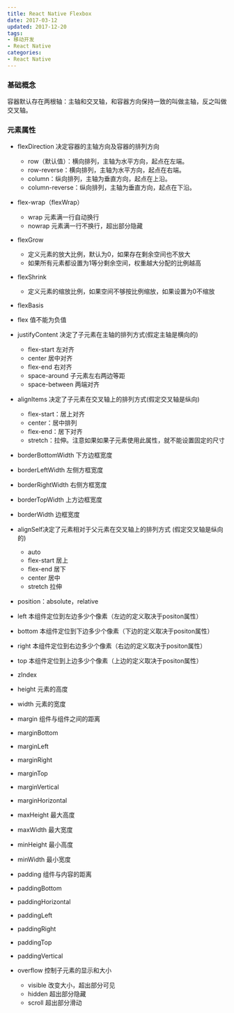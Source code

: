 ```yaml
---
title: React Native Flexbox
date: 2017-03-12
updated: 2017-12-20	
tags:
- 移动开发
- React Native
categories:
- React Native
---
```

###  基础概念
容器默认存在两根轴：主轴和交叉轴，和容器方向保持一致的叫做主轴，反之叫做交叉轴。
###  元素属性
* flexDirection 决定容器的主轴方向及容器的排列方向
    * row（默认值）：横向排列，主轴为水平方向，起点在左端。
    * row-reverse：横向排列，主轴为水平方向，起点在右端。
    * column：纵向排列，主轴为垂直方向，起点在上沿。
    * column-reverse：纵向排列，主轴为垂直方向，起点在下沿。
* flex-wrap（flexWrap）
    * wrap 元素满一行自动换行
    * nowrap 元素满一行不换行，超出部分隐藏
* flexGrow
    * 定义元素的放大比例，默认为0，如果存在剩余空间也不放大
    * 如果所有元素都设置为1等分剩余空间，权重越大分配的比例越高
* flexShrink
    * 定义元素的缩放比例，如果空间不够按比例缩放，如果设置为0不缩放
* flexBasis
* flex 值不能为负值

* justifyContent 决定了子元素在主轴的排列方式(假定主轴是横向的)
    * flex-start  左对齐
    * center 居中对齐
    * flex-end 右对齐
    * space-around 子元素左右两边等距
    * space-between 两端对齐
    
* alignItems 决定了子元素在交叉轴上的排列方式(假定交叉轴是纵向)
    * flex-start：居上对齐
    * center：居中排列
    * flex-end：居下对齐
    * stretch：拉伸。注意如果如果子元素使用此属性，就不能设置固定的尺寸
    
* borderBottomWidth 下方边框宽度
* borderLeftWidth 左侧方框宽度
* borderRightWidth 右侧方框宽度
* borderTopWidth 上方边框宽度
* borderWidth 边框宽度

* alignSelf决定了元素相对于父元素在交叉轴上的排列方式 (假定交叉轴是纵向的)
    * auto
    * flex-start 居上
    * flex-end 居下
    * center 居中
    * stretch 拉伸
* position：absolute，relative
* left 本组件定位到左边多少个像素（左边的定义取决于positon属性）
* bottom 本组件定位到下边多少个像素（下边的定义取决于positon属性）
* right 本组件定位到右边多少个像素（右边的定义取决于positon属性）
* top 本组件定位到上边多少个像素（上边的定义取决于positon属性）
* zIndex 
* height 元素的高度
* width 元素的宽度
* margin 组件与组件之间的距离
* marginBottom
* marginLeft
* marginRight
* marginTop
* marginVertical
* marginHorizontal
* maxHeight 最大高度
* maxWidth 最大宽度
* minHeight 最小高度
* minWidth 最小宽度
* padding 组件与内容的距离
* paddingBottom
* paddingHorizontal
* paddingLeft
* paddingRight
* paddingTop
* paddingVertical
* overflow 控制子元素的显示和大小
    * visible 改变大小，超出部分可见
    * hidden 超出部分隐藏
    * scroll 超出部分滑动


 

